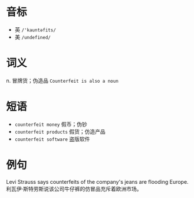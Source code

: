 # 音标

- 英 `/'kauntəfits/`
- 美 `/undefined/`

# 词义

n. 冒牌货；伪造品
`Counterfeit is also a noun`

# 短语

- `counterfeit money` 假币；伪钞
- `counterfeit products` 假货；仿造产品
- `counterfeit software` 盗版软件

# 例句

Levi Strauss says counterfeits of the company's jeans are flooding Europe.
利瓦伊·斯特劳斯说该公司牛仔裤的仿冒品充斥着欧洲市场。


